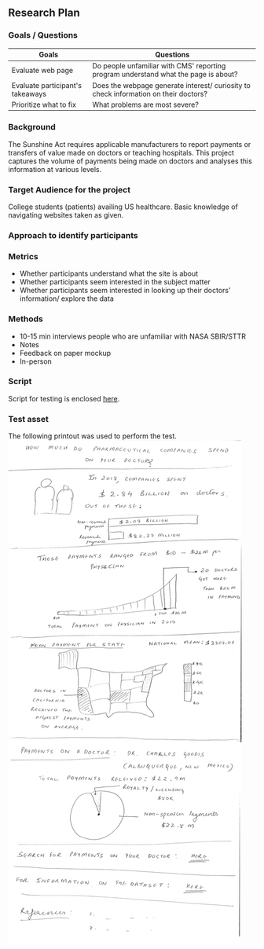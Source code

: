 ## Research Plan
### Goals / Questions
|Goals |	Questions |
|------ | -------- |
|Evaluate web page |	Do people unfamiliar with CMS' reporting program understand what the page is about? |
|Evaluate participant's takeaways | Does the webpage generate interest/ curiosity to check information on their doctors? |
| Prioritize what to fix |	What problems are most severe? |

### Background
The Sunshine Act requires applicable manufacturers to report payments or transfers of value made on doctors or teaching hospitals. This project captures the volume of payments being made on doctors and analyses this information at various levels. 

### Target Audience for the project
College students (patients) availing US healthcare. Basic knowledge of navigating websites taken as given.

### Approach to identify participants


### Metrics
* Whether participants understand what the site is about
* Whether participants seem interested in the subject matter
* Whether participants seem interested in looking up their doctors' information/ explore the data

### Methods
* 10-15 min interviews people who are unfamiliar with NASA SBIR/STTR
* Notes
* Feedback on paper mockup
* In-person

### Script
Script for testing is enclosed [here](./ScriptForUserTesting.md).

### Test asset
The following printout was used to perform the test.
![](./Part_2_Iteration_2.png)
